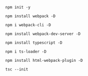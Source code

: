 `npm init -y`

`npm install webpack -D`

`npm i webpack-cli -D`

`npm install webpack-dev-server -D`

`npm install typescript -D`

`npm i ts-loader -D`

`npm install html-webpack-plugin -D`

`tsc --init`
